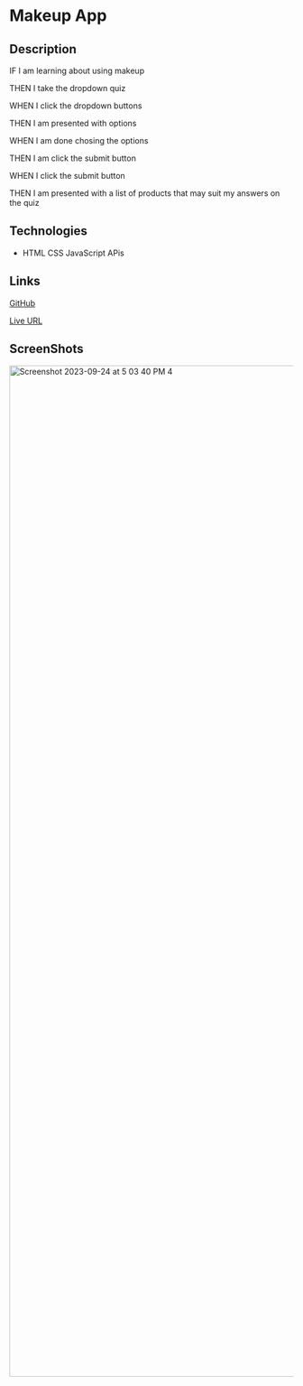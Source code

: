 # Makeup App 
## Description 
 IF I am learning about using makeup 

 THEN I take the dropdown quiz
 
 WHEN I click the dropdown buttons
 
 THEN I am presented with options 
 
 WHEN I am done chosing the options 
 
 THEN I am click the submit button
 
 WHEN I click the submit button 
 
 THEN I am presented with a list of products that may suit my answers on the quiz

 

 ## Technologies 
 * HTML 
 CSS 
 JavaScript 
 APis 

 
## Links 
[GitHub](https://github.com/RhettRoseman/lamboflaughter)


[Live URL](https://rhettroseman.github.io/lamboflaughter/)



## ScreenShots 
<img width="1792" alt="Screenshot 2023-09-24 at 5 03 40 PM 4" src="https://github.com/RhettRoseman/lamboflaughter/assets/140462841/a0ef5f41-6899-4af6-94f1-17d03113ff86">



